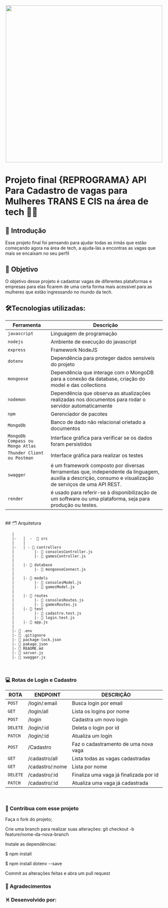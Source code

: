 <h1 align="center">
  <img src= "![reprograma-fundos-claros](https://user-images.githubusercontent.com/109538430/207935999-d05a66fa-be80-4b6a-9ff7-13b65757ae82.png)"width="500">
</h1>

#  Projeto final {REPROGRAMA} API Para Cadastro de vagas para Mulheres TRANS E CIS na área de tech 👭🚀 

## 📑 Introdução
Esse projeto final  foi pensando para ajudar todas as irmãs que estão começando agora na área de tech, a ajuda-lás a encontras as vagas que mais se encaixam no seu perfil 
## 📑 Objetivo
O objetivo desse projeto é cadastrar vagas de diferentes plataformas e empresas para elas ficarem de uma certa forma mais acessível para as mulheres que estão ingressando no mundo da tech.

## 🛠️Tecnologias utilizadas:

| Ferramenta | Descrição |
| --- | --- |
| `javascript` | Linguagem de programação |
| `nodejs` | Ambiente de execução do javascript|
| `express` | Framework NodeJS |
| `dotenv` | Dependência para proteger dados sensíveis do projeto|
| `mongoose` | Dependência que interage com o MongoDB para a conexão da database, criação do model e das collections|
| `nodemon` | Dependência que observa as atualizações realizadas nos documentos para rodar o servidor automaticamente|
| `npm ` | Gerenciador de pacotes|
| `MongoDb` | Banco de dado não relacional orietado a documentos|
| `MongoDb Compass ou Mongo Atlas` | Interface gráfica para verificar se os dados foram persistidos|
 `Thunder Client ou Postman` | Interface gráfica para realizar os testes|
 | `swagger` | é um framework composto por diversas ferramentas que, independente da linguagem, auxilia a descrição, consumo e visualização de serviços de uma API REST.|
 | `render` |é usado para referir-se à disponibilização de um software ou uma plataforma, seja para produção ou testes. |
<br>
## 🗂️ Arquitetura  


````  📁 projeto final 
   |  
   |-   |  -  📁 src    
   |    |
   |-   | - 📁 controllers  
   |         |- 📄 consolesController.js  
   |         |- 📄 gamesController.js  
   |  
   |    |- 📁 database  
   |         |- 📄 mongooseConnect.js  
   |
   |    |- 📁 models  
   |         |- 📄 consolesModel.js  
   |         |- 📄 gamesModel.js  
   |  
   |    |- 📁 routes  
   |         |- 📄 consolesRoutes.js   
   |         |- 📄 gamesRoutes.js  
   |    |- 📁 test
   |         |- 📄 cadastro.test.js   
   |         |- 📄 login.test.js    
   |    |- 📄 app.js
   |
   |- 📄 .env
   |- 📄 .gitignore  
   |- 📄 package-lock.json  
   |- 📄 pakage.json  
   |- 📄 README.md  
   |- 📄 server.js  
   |- 📄 swagger.js 
````

<br>

### 💻 Rotas de Login e Cadastro
| ROTA | ENDPOINT | DESCRIÇÃO | 
| --- | --- | --- | 
| `POST` |/login/:email | Busca login por email | 
| `GET` | /login/all|Lista os logins por nome| 
| `POST` | /login |Cadastra um novo login| 
| `DELETE` | /login/:id| Deleta o login por id| 
| `PATCH` |/login/:id |Atualiza um login| 
| `POST` | /Cadastro| Faz o cadastramento de uma nova vaga| 
| `GET` | /cadastro/all|Lista todas as vagas cadastradas|
| `GET` | /cadastro/:nome|Lista por nome|  
| `DELETE` | /cadastro/:id| Finaliza uma vaga já finalizada por id| 
| `PATCH` |/cadastro/:id |Atualiza uma vaga já cadastrada| 

<br>

 ### 🤝 Contribua com esse projeto
Faça o fork do projeto;

Crie uma branch para realizar suas alterações: git checkout -b feature/nome-da-nova-branch

Instale as dependências:

$ npm install

$ npm install dotenv --save

Commit as alterações feitas e abra um pull request




### 💜 Agradecimentos





### ♓ Desenvolvido por:

